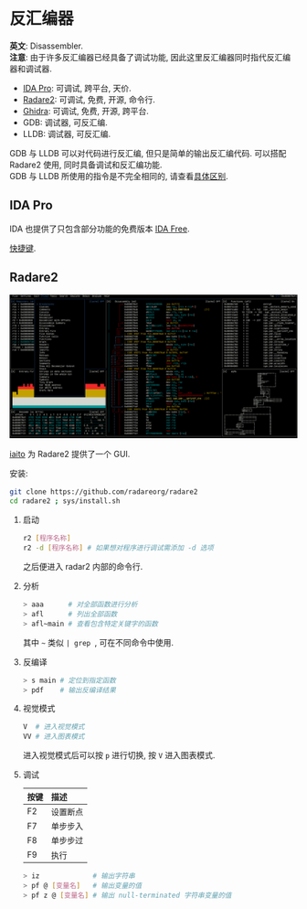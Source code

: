 # 反汇编器

**英文**: Disassembler.  
**注意**: 由于许多反汇编器已经具备了调试功能, 因此这里反汇编器同时指代反汇编器和调试器.  

- [IDA Pro](https://hex-rays.com/ida-pro/): 可调试, 跨平台, 天价.
- [Radare2](https://github.com/radareorg/radare2): 可调试, 免费, 开源, 命令行.
- [Ghidra](https://github.com/NationalSecurityAgency/ghidra): 可调试, 免费, 开源, 跨平台.
- GDB: 调试器, 可反汇编.
- LLDB: 调试器, 可反汇编.

GDB 与 LLDB 可以对代码进行反汇编, 但只是简单的输出反汇编代码. 可以搭配 Radare2 使用, 同时具备调试和反汇编功能.  
GDB 与 LLDB 所使用的指令是不完全相同的, 请查看[具体区别](https://lldb.llvm.org/use/map.html).  

## IDA Pro

IDA 也提供了只包含部分功能的免费版本 [IDA Free](https://hex-rays.com/ida-free/).  

[快捷键](https://www.hex-rays.com/products/ida/support/freefiles/IDA_Pro_Shortcuts.pdf).  

## Radare2

![Radare2](./assets/radare2.png)  

[iaito](https://github.com/radareorg/iaito) 为 Radare2 提供了一个 GUI.  

安装:

```bash
git clone https://github.com/radareorg/radare2
cd radare2 ; sys/install.sh
```

1. 启动

    ```bash
    r2 [程序名称]
    r2 -d [程序名称] # 如果想对程序进行调试需添加 -d 选项
    ```

    之后便进入 radar2 内部的命令行.  

2. 分析

    ```bash
    > aaa      # 对全部函数进行分析
    > afl      # 列出全部函数
    > afl~main # 查看包含特定关键字的函数
    ```

    其中 `~` 类似 `| grep `, 可在不同命令中使用.  

3. 反编译

    ```bash
    > s main # 定位到指定函数
    > pdf    # 输出反编译结果
    ```

4. 视觉模式

    ```bash
    V  # 进入视觉模式
    VV # 进入图表模式
    ```

    进入视觉模式后可以按 `p` 进行切换, 按 `V` 进入图表模式.  

5. 调试

    | 按键 | 描述     |
    | ---- | -------- |
    | F2   | 设置断点 |
    | F7   | 单步步入 |
    | F8   | 单步步过 |
    | F9   | 执行     |

    ```bash
    > iz             # 输出字符串
    > pf @ [变量名]   # 输出变量的值
    > pf z @ [变量名] # 输出 null-terminated 字符串变量的值
    ```
